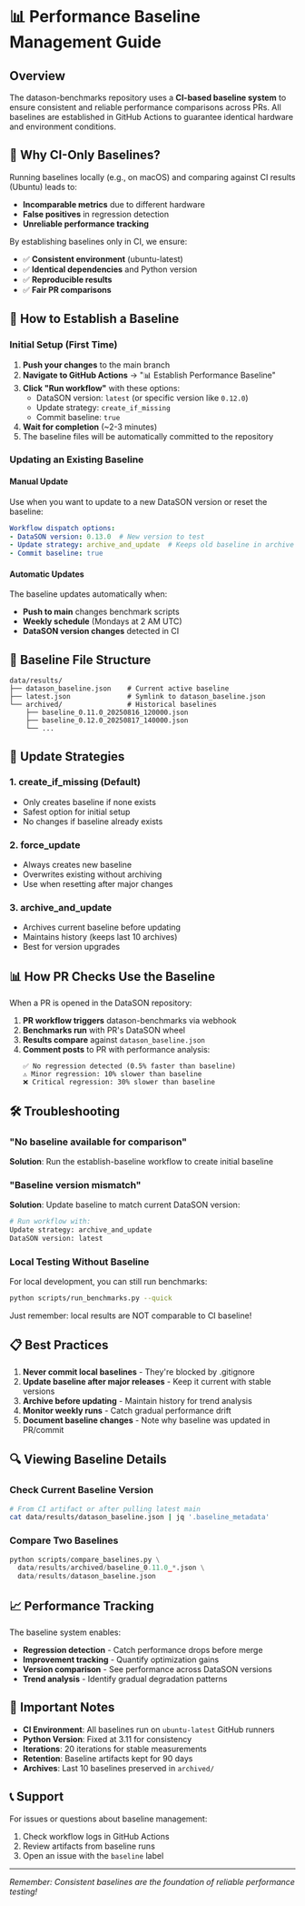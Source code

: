 # 📊 Performance Baseline Management Guide

## Overview

The datason-benchmarks repository uses a **CI-based baseline system** to ensure consistent and reliable performance comparisons across PRs. All baselines are established in GitHub Actions to guarantee identical hardware and environment conditions.

## 🎯 Why CI-Only Baselines?

Running baselines locally (e.g., on macOS) and comparing against CI results (Ubuntu) leads to:
- **Incomparable metrics** due to different hardware
- **False positives** in regression detection
- **Unreliable performance tracking**

By establishing baselines only in CI, we ensure:
- ✅ **Consistent environment** (ubuntu-latest)
- ✅ **Identical dependencies** and Python version
- ✅ **Reproducible results**
- ✅ **Fair PR comparisons**

## 🚀 How to Establish a Baseline

### Initial Setup (First Time)

1. **Push your changes** to the main branch
2. **Navigate to GitHub Actions** → "📊 Establish Performance Baseline"
3. **Click "Run workflow"** with these options:
   - DataSON version: `latest` (or specific version like `0.12.0`)
   - Update strategy: `create_if_missing`
   - Commit baseline: `true`
4. **Wait for completion** (~2-3 minutes)
5. The baseline files will be automatically committed to the repository

### Updating an Existing Baseline

#### Manual Update
Use when you want to update to a new DataSON version or reset the baseline:

```yaml
Workflow dispatch options:
- DataSON version: 0.13.0  # New version to test
- Update strategy: archive_and_update  # Keeps old baseline in archive
- Commit baseline: true
```

#### Automatic Updates
The baseline updates automatically when:
- **Push to main** changes benchmark scripts
- **Weekly schedule** (Mondays at 2 AM UTC)
- **DataSON version changes** detected in CI

## 📁 Baseline File Structure

```
data/results/
├── datason_baseline.json    # Current active baseline
├── latest.json              # Symlink to datason_baseline.json
└── archived/                # Historical baselines
    ├── baseline_0.11.0_20250816_120000.json
    ├── baseline_0.12.0_20250817_140000.json
    └── ...
```

## 🔄 Update Strategies

### 1. **create_if_missing** (Default)
- Only creates baseline if none exists
- Safest option for initial setup
- No changes if baseline already exists

### 2. **force_update**
- Always creates new baseline
- Overwrites existing without archiving
- Use when resetting after major changes

### 3. **archive_and_update**
- Archives current baseline before updating
- Maintains history (keeps last 10 archives)
- Best for version upgrades

## 📊 How PR Checks Use the Baseline

When a PR is opened in the DataSON repository:

1. **PR workflow triggers** datason-benchmarks via webhook
2. **Benchmarks run** with PR's DataSON wheel
3. **Results compare** against `datason_baseline.json`
4. **Comment posts** to PR with performance analysis:
   ```
   ✅ No regression detected (0.5% faster than baseline)
   ⚠️ Minor regression: 10% slower than baseline
   ❌ Critical regression: 30% slower than baseline
   ```

## 🛠️ Troubleshooting

### "No baseline available for comparison"
**Solution**: Run the establish-baseline workflow to create initial baseline

### "Baseline version mismatch"
**Solution**: Update baseline to match current DataSON version:
```bash
# Run workflow with:
Update strategy: archive_and_update
DataSON version: latest
```

### Local Testing Without Baseline
For local development, you can still run benchmarks:
```bash
python scripts/run_benchmarks.py --quick
```
Just remember: local results are NOT comparable to CI baseline!

## 📋 Best Practices

1. **Never commit local baselines** - They're blocked by .gitignore
2. **Update baseline after major releases** - Keep it current with stable versions
3. **Archive before updating** - Maintain history for trend analysis
4. **Monitor weekly runs** - Catch gradual performance drift
5. **Document baseline changes** - Note why baseline was updated in PR/commit

## 🔍 Viewing Baseline Details

### Check Current Baseline Version
```bash
# From CI artifact or after pulling latest main
cat data/results/datason_baseline.json | jq '.baseline_metadata'
```

### Compare Two Baselines
```python
python scripts/compare_baselines.py \
  data/results/archived/baseline_0.11.0_*.json \
  data/results/datason_baseline.json
```

## 📈 Performance Tracking

The baseline system enables:
- **Regression detection** - Catch performance drops before merge
- **Improvement tracking** - Quantify optimization gains
- **Version comparison** - See performance across DataSON versions
- **Trend analysis** - Identify gradual degradation patterns

## 🚨 Important Notes

- **CI Environment**: All baselines run on `ubuntu-latest` GitHub runners
- **Python Version**: Fixed at 3.11 for consistency
- **Iterations**: 20 iterations for stable measurements
- **Retention**: Baseline artifacts kept for 90 days
- **Archives**: Last 10 baselines preserved in `archived/`

## 📞 Support

For issues or questions about baseline management:
1. Check workflow logs in GitHub Actions
2. Review artifacts from baseline runs
3. Open an issue with the `baseline` label

---

*Remember: Consistent baselines are the foundation of reliable performance testing!*
